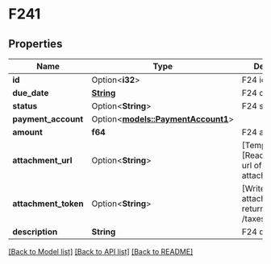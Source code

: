 # F241

## Properties

Name | Type | Description | Notes
------------ | ------------- | ------------- | -------------
**id** | Option<**i32**> | F24 id | [optional]
**due_date** | [**String**](string.md) | F24 due date | 
**status** | Option<**String**> | F24 status | [optional]
**payment_account** | Option<[**models::PaymentAccount1**](PaymentAccount_1.md)> |  | [optional]
**amount** | **f64** | F24 amount | 
**attachment_url** | Option<**String**> | [Temporary] [Read Only] F24 url of the attached file | [optional][readonly]
**attachment_token** | Option<**String**> | [Write Only]  F24 attachment token returned by POST /taxes/attachment | [optional]
**description** | **String** | F24 description | 

[[Back to Model list]](../README.md#documentation-for-models) [[Back to API list]](../README.md#documentation-for-api-endpoints) [[Back to README]](../README.md)


